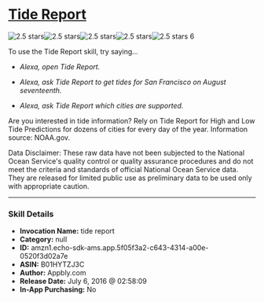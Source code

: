# [Tide Report](http://alexa.amazon.com/#skills/amzn1.echo-sdk-ams.app.5f05f3a2-c643-4314-a00e-0520f3d02a7e)
![2.5 stars](../../images/ic_star_black_18dp_1x.png)![2.5 stars](../../images/ic_star_black_18dp_1x.png)![2.5 stars](../../images/ic_star_half_black_18dp_1x.png)![2.5 stars](../../images/ic_star_border_black_18dp_1x.png)![2.5 stars](../../images/ic_star_border_black_18dp_1x.png) 6

To use the Tide Report skill, try saying...

* *Alexa, open Tide Report.*

* *Alexa, ask Tide Report to get tides for San Francisco on August seventeenth.*

* *Alexa, ask Tide Report which cities are supported.*

Are you interested in tide information? Rely on Tide Report for High and Low Tide Predictions for dozens of cities for every day of the year. Information source: NOAA.gov.

Data Disclaimer: These raw data have not been subjected to the National Ocean Service's quality control or quality assurance procedures and do not meet the criteria and standards of official National Ocean Service data. They are released for limited public use as preliminary data to be used only with appropriate caution.

***

### Skill Details

* **Invocation Name:** tide report
* **Category:** null
* **ID:** amzn1.echo-sdk-ams.app.5f05f3a2-c643-4314-a00e-0520f3d02a7e
* **ASIN:** B01HYTZJ3C
* **Author:** Appbly.com
* **Release Date:** July 6, 2016 @ 02:58:09
* **In-App Purchasing:** No
